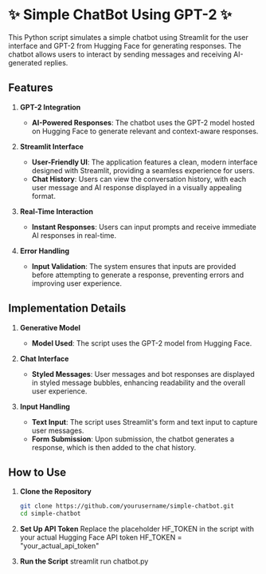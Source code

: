# ✨ Simple ChatBot Using GPT-2 ✨

This Python script simulates a simple chatbot using Streamlit for the user interface and GPT-2 from Hugging Face for generating responses. The chatbot allows users to interact by sending messages and receiving AI-generated replies.

## Features

1. **GPT-2 Integration**
   - **AI-Powered Responses**: The chatbot uses the GPT-2 model hosted on Hugging Face to generate relevant and context-aware responses.

2. **Streamlit Interface**
   - **User-Friendly UI**: The application features a clean, modern interface designed with Streamlit, providing a seamless experience for users.
   - **Chat History**: Users can view the conversation history, with each user message and AI response displayed in a visually appealing format.

3. **Real-Time Interaction**
   - **Instant Responses**: Users can input prompts and receive immediate AI responses in real-time.

4. **Error Handling**
   - **Input Validation**: The system ensures that inputs are provided before attempting to generate a response, preventing errors and improving user experience.

## Implementation Details

1. **Generative Model**
   - **Model Used**: The script uses the GPT-2 model from Hugging Face.

2. **Chat Interface**
   - **Styled Messages**: User messages and bot responses are displayed in styled message bubbles, enhancing readability and the overall user experience.

3. **Input Handling**
   - **Text Input**: The script uses Streamlit's form and text input to capture user messages.
   - **Form Submission**: Upon submission, the chatbot generates a response, which is then added to the chat history.

## How to Use

1. **Clone the Repository**

   ```bash
   git clone https://github.com/yourusername/simple-chatbot.git
   cd simple-chatbot
2. **Set Up API Token**
    Replace the placeholder HF_TOKEN in the script with your actual Hugging Face API token
    HF_TOKEN = "your_actual_api_token"

3. **Run the Script**
    streamlit run chatbot.py
